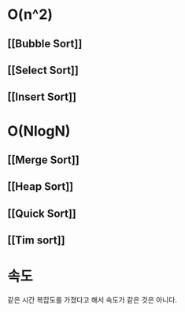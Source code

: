 # O(n^2)
## [[Bubble Sort]]
## [[Select Sort]]
## [[Insert Sort]]


# O(NlogN)
## [[Merge Sort]]
## [[Heap Sort]]
## [[Quick Sort]]
## [[Tim sort]]

# 속도
같은 시간 복잡도를 가졌다고 해서 속도가 같은 것은 아니다.
